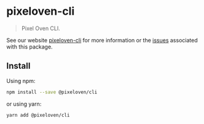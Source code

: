 # pixeloven-cli

> Pixel Oven CLI.

See our website [pixeloven-cli](https://github.com/pixeloven/pixeloven) for more information or the [issues](https://github.com/pixeloven/pixeloven) associated with this package.

## Install

Using npm:

```sh
npm install --save @pixeloven/cli
```

or using yarn:

```sh
yarn add @pixeloven/cli
```